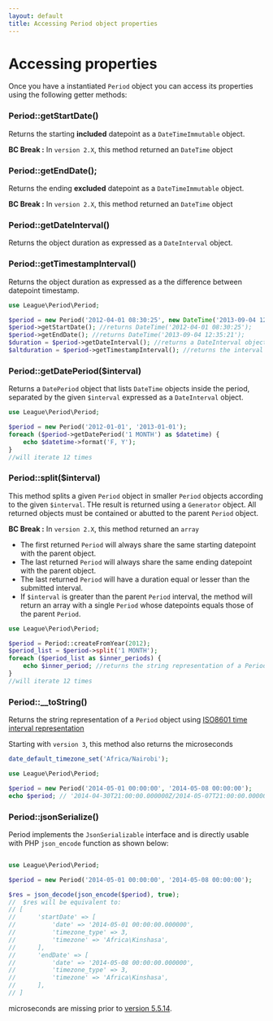 ```yaml
---
layout: default
title: Accessing Period object properties
---
```


# Accessing properties

Once you have a instantiated `Period` object you can access its properties using the following getter methods:

### Period::getStartDate()

Returns the starting **included** datepoint as a `DateTimeImmutable` object.

<p class="message-warning"><strong>BC Break :</strong> In <code>version 2.X</code>, this method returned an <code>DateTime</code> object</p>

### Period::getEndDate();

Returns the ending **excluded** datepoint as a `DateTimeImmutable` object.

<p class="message-warning"><strong>BC Break :</strong> In <code>version 2.X</code>, this method returned an <code>DateTime</code> object</p>

### Period::getDateInterval()

Returns the object duration as expressed as a `DateInterval` object.

### Period::getTimestampInterval()

Returns the object duration as expressed as a the difference between datepoint timestamp.

~~~php
use League\Period\Period;

$period = new Period('2012-04-01 08:30:25', new DateTime('2013-09-04 12:35:21'));
$period->getStartDate(); //returns DateTime('2012-04-01 08:30:25');
$period->getEndDate(); //returns DateTime('2013-09-04 12:35:21');
$duration = $period->getDateInterval(); //returns a DateInterval object
$altduration = $period->getTimestampInterval(); //returns the interval as expressed in seconds
~~~

### Period::getDatePeriod($interval)

Returns a `DatePeriod` object that lists `DateTime` objects inside the period, separated by the given `$interval` expressed as a `DateInterval` object.

~~~php
use League\Period\Period;

$period = new Period('2012-01-01', '2013-01-01');
foreach ($period->getDatePeriod('1 MONTH') as $datetime) {
    echo $datetime->format('F, Y');
}
//will iterate 12 times
~~~

### Period::split($interval)

This method splits a given `Period` object in smaller `Period` objects according to the given `$interval`. THe result is returned using a `Generator` object. All returned objects must be contained or abutted to the parent `Period` object.

<p class="message-warning"><strong>BC Break :</strong> In <code>version 2.X</code>, this method returned an <code>array</code></p>

- The first returned `Period` will always share the same starting datepoint with the parent object.
- The last returned `Period` will always share the same ending datepoint with the parent object.
- The last returned `Period` will have a duration equal or lesser than the submitted interval.
- If `$interval` is greater than the parent `Period` interval, the method will return an array with a single `Period` whose datepoints equals those of the parent `Period`.

~~~php
use League\Period\Period;

$period = Period::createFromYear(2012);
$period_list = $period->split('1 MONTH');
foreach ($period_list as $inner_periods) {
    echo $inner_period; //returns the string representation of a Period object
}
//will iterate 12 times
~~~

### Period::__toString()

Returns the string representation of a `Period` object using [ISO8601 time interval representation](http://en.wikipedia.org/wiki/ISO_8601#Time_intervals)

<p class="message-notice">Starting with <code>version 3</code>, this method also returns the microseconds</p>

~~~php
date_default_timezone_set('Africa/Nairobi');

use League\Period\Period;

$period = new Period('2014-05-01 00:00:00', '2014-05-08 00:00:00');
echo $period; // '2014-04-30T21:00:00.000000Z/2014-05-07T21:00:00.000000Z'
~~~

### Period::jsonSerialize()

Period implements the `JsonSerializable` interface and is directly usable with PHP `json_encode` function as shown below:

~~~php

use League\Period\Period;

$period = new Period('2014-05-01 00:00:00', '2014-05-08 00:00:00');

$res = json_decode(json_encode($period), true);
//  $res will be equivalent to:
// [
//      'startDate' => [
//          'date' => '2014-05-01 00:00:00.000000',
//          'timezone_type' => 3,
//          'timezone' => 'Africa\Kinshasa',
//      ],
//      'endDate' => [
//          'date' => '2014-05-08 00:00:00.000000',
//          'timezone_type' => 3,
//          'timezone' => 'Africa\Kinshasa',
//      ],
// ]
~~~

<p class="message-notice">microseconds are missing prior to <a href="http://php.net/ChangeLog-5.php#5.5.14" target="_blank">version 5.5.14</a>.</p>
